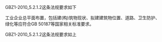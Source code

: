 GBZ1-2010_5.2.1.2这条法规要求如下

工业企业总平面布置，包括建(构)筑物现状、拟建建筑物位置、道路、卫生防护、绿化等应符合GB 50187等国家相关标准要求。

GBZ1-2010_5.2.1.2这条法规要求如上
